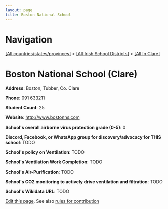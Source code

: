 ```yaml
---
layout: page
title: Boston National School
---
```

# Navigation

[[All countries/states/provinces]](../../..) > [[All Irish School Districts]](../..) > [[All In Clare]](..)

# Boston National School (Clare)

**Address**: Boston, Tubber, Co. Clare

**Phone**: 091 633211

**Student Count**: 25

**Website**: <http://www.bostonns.com>

**School's overall airborne virus protection grade (0-5)**: 0

**Discord, Facebook, or WhatsApp group for discovery/advocacy for THIS school**: TODO

**School's policy on Ventilation**: TODO

**School's Ventilation Work Completion**: TODO

**School's Air-Purification**: TODO

**School's CO2 monitoring to actively drive ventilation and filtration**: TODO

**School's Wikidata URL**: TODO


[Edit this page](https://github.com/ventilate-schools/Ireland/edit/main/./Clare/Boston_National_School.md). See also [rules for contribution](../../../contribution-rules/)